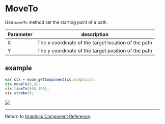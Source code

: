 # MoveTo

Use `moveTo` method set the starting point of a path.

Parameter | description
| -------------- | ----------- |
| X | The x coordinate of the target location of the path
| Y | The y coordinate of the target position of the path

## example

```javascript
var ctx = node.getComponent(cc.Graphics);
ctx.moveTo(0,0);
ctx.lineTo(300,150);
ctx.stroke();
```

<a href="graphics/moveTo.png"><img src="graphics/moveTo.png"></a>

<hr>

Return to [Graphics Component Reference](../../components/graphics.md).
